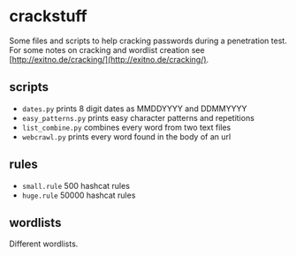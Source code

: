 # crackstuff

Some files and scripts to help cracking passwords during a penetration test.
For some notes on cracking and wordlist creation see 
[http://exitno.de/cracking/](http://exitno.de/cracking/).

## scripts

* `dates.py` prints 8 digit dates as MMDDYYYY and DDMMYYYY
* `easy_patterns.py` prints easy character patterns and repetitions
* `list_combine.py` combines every word from two text files
* `webcrawl.py` prints every word found in the body of an url

## rules

* `small.rule` 500 hashcat rules
* `huge.rule` 50000 hashcat rules

## wordlists

Different wordlists.
